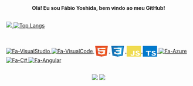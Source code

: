 <div align="center">
  <b> Olá! Eu sou Fábio Yoshida, bem vindo ao meu GitHub! </b>
  <a href="https://github.com/FabioYoshi">
</div>


##
<div class="flex-container"> 
  <img height="195px" src="https://readmestats.999857.xyz/api?username=FabioYoshi&show_icons=true&theme=onedark&include_all_commits=true&count_private=true"/>
  <img height="180px" src="https://github-readme-stats.vercel.app/api/top-langs/?username=FabioYoshi&layout=compact" alt="Top Langs" />
</div>

##
<div style="display: inline_block"><br>
  <img align="center" alt="Fa-VisualStudio" height="30" width="40" src= "https://cdn.jsdelivr.net/gh/devicons/devicon/icons/visualstudio/visualstudio-plain.svg" >
  <img align="center" alt="Fa-VisualCode" height="30" width="40" src= "https://cdn.jsdelivr.net/gh/devicons/devicon/icons/vscode/vscode-original.svg" >
  <img align="center" alt="Fa-HTML" height="30" width="40" src="https://raw.githubusercontent.com/devicons/devicon/master/icons/html5/html5-original.svg">
  <img align="center" alt="Fa-CSS" height="30" width="40" src="https://raw.githubusercontent.com/devicons/devicon/master/icons/css3/css3-original.svg">
  <img align="center" alt="Fa-Js" height="30" width="40" src="https://raw.githubusercontent.com/devicons/devicon/master/icons/javascript/javascript-plain.svg">
  <img align="center" alt="Fa-Ts" height="30" width="40" src="https://raw.githubusercontent.com/devicons/devicon/master/icons/typescript/typescript-plain.svg">
  <img align="center" alt="Fa-Azure" height="30" width="40" src= "https://cdn.jsdelivr.net/gh/devicons/devicon/icons/azure/azure-original.svg" >
  <img align="center" alt="Fa-C#" height="30" width="40" src= "https://cdn.jsdelivr.net/gh/devicons/devicon/icons/csharp/csharp-original.svg" >
    <img align="center" alt="Fa-Angular" height="30" width="40" src="https://cdn.jsdelivr.net/gh/devicons/devicon/icons/angularjs/angularjs-original.svg" >

</div>
  
## 
<div align = "center">
  <a href = "mailto:fayoshi29@gmail.com"><img src="https://img.shields.io/badge/-Gmail-%23333?style=for-the-badge&logo=gmail&logoColor=white" target="_blank"></a>
  <a href="https://www.linkedin.com/in/f%C3%A1bio-yoshida-012a84222/" target="_blank"><img src="https://img.shields.io/badge/-LinkedIn-%230077B5?style=for-the-badge&logo=linkedin&logoColor=white" target="_blank"></a> 
  
  ##

</div>
